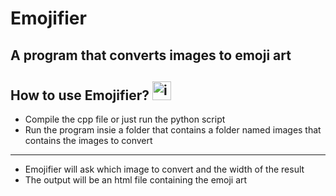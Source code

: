 # Emojifier
A program that converts images to emoji art 
---
## How to use Emojifier? <img src="https://images.emojiterra.com/twitter/v13.1/512px/1f914.png" alt="image" width="30"/>
- Compile the cpp file or just run the python script
- Run the program insie a folder that contains a folder named images that contains the images to convert
---
- Emojifier will ask which image to convert and the width of the result
- The output will be an html file containing the emoji art
